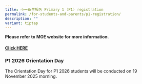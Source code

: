 ```yaml
---
title: 小一新生报名 Primary 1 (P1) registration
permalink: /for-students-and-parents/p1-registration/
description: ""
variant: tiptap
---
```

<p><strong>Please refer to MOE website for more information.</strong>
</p>
<h4><a href="https://www.moe.gov.sg/primary/p1-registration/" rel="noopener noreferrer nofollow" target="_blank">Click HERE</a></h4>
<p></p>
<h3>P1 2026 Orientation Day</h3>
<p>The Orientation Day for P1 2026 students will be conducted on 19 November
2025 morning.</p>